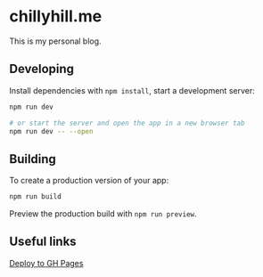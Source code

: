 # chillyhill.me

This is my personal blog.

## Developing

Install dependencies with `npm install`, start a development server:

```bash
npm run dev

# or start the server and open the app in a new browser tab
npm run dev -- --open
```

## Building

To create a production version of your app:

```bash
npm run build
```

Preview the production build with `npm run preview`.

## Useful links

[Deploy to GH Pages](https://github.com/metonym/sveltekit-gh-pages)
